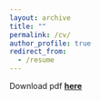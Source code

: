 ```yaml
---
layout: archive
title: ""
permalink: /cv/
author_profile: true
redirect_from:
  - /resume
---
```


Download pdf [**here**](http://amol195.github.io/files/Amol_Resume_New.pdf)

<!----
{% include base_path %}

Education
======

* M.S. in Electrical and Computer Engineering, Georgia Institute of Technology, Atlanta, GA, May 2019.
* B.Tech. in Electronics and Telecommunications Engineering, V.J.T.I. Mumbai, May 2017.

<br> 

Work experience
======
* Current : Data Scientist
  * Stanley Black and Decker
  * Working on : Data Exploration and Validation to maintain Data Quality.
  * Supervisor : Dr. Aleksandar Lazarevic (VP, Data and Analytics, Stanley Black and Decker)
  
<br>  
 
* Spring 2019 : Graduate Teaching Assistant
  * College of Computing; CS 7641 Machine Learning
  * Worked : Grading and providing relevant feedback on assignments
  * Supervisor : Dr Charles Isbell (Professor at College of Computing, Georgia Tech) 
  
<br> 

* Fall 2018: Applied Scientist Intern - Machine Learning
  * Amazon
  * Project : Estimation of shipping charges through weight recommendations
  * Supervisor: Mr. Atul Saroop (Manager, Applied Science, Amazon)
  
<br> 
  
* Summer 2018: Computer Vision Intern
  * Panasonic Automotive Systems of America
  * Project : Real time monitoring of driver distractions
  * Supervisor: Dr. Jin Woo Jung (Sr. Software Engineer, Advanced Engineering Group)
  
<br> 

* Spring 2017: Research Assistant
  * Centre of Excellence in Complex and Non-Linear Dynamical Systems(CoE-CNDS), Mumbai
  * Project : Remote Monitoring of Solar Grid Inverters
  * Supervisor: Dr. Faruk Kazi (Professor, VJTI)
  
<br> 
  
* Summer 2016: Network Management Intern
  * Tata Teleservices Pvt Ltd
  * Duty : Management of GSM Mobile Network 
  * Supervisor: Mr. Richard Pereira 
  
<br>  
  
Publications
======
  <ul>{% for post in site.publications reversed %}
    {% include archive-single-cv.html %}
  {% endfor %}</ul>
  
<br> 


Projects
======
  <ul>{% for post in site.projects %}
    {% include archive-single-cv.html %}
  {% endfor %}</ul>
  
<br> 
  
  
Certifications
======
  <ul>{% for post in site.talks reversed %}
    {% include archive-single-talk-cv.html %}
  {% endfor %}</ul>
  
<br> 

--->
